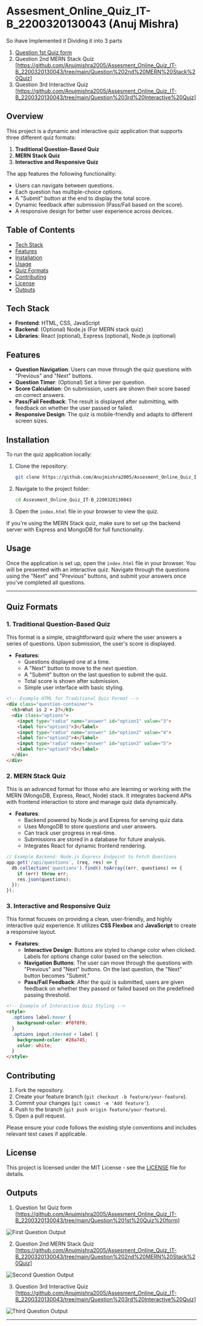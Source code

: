 
# Assesment_Online_Quiz_IT-B_2200320130043 (Anuj Mishra)

So ihave Implemented it Dividing it into 3 parts 
1. [Question 1st Quiz form](https://github.com/Anujmishra2005/Assesment_Online_Quiz_IT-B_2200320130043/tree/main/Question%201st%20Quiz%20form)
3. Question 2nd MERN Stack Quiz                [https://github.com/Anujmishra2005/Assesment_Online_Quiz_IT-B_2200320130043/tree/main/Question%202nd%20MERN%20Stack%20Quiz]
4. Question 3rd Interactive Quiz               [https://github.com/Anujmishra2005/Assesment_Online_Quiz_IT-B_2200320130043/tree/main/Question%203rd%20Interactive%20Quiz]

## Overview

This project is a dynamic and interactive quiz application that supports three different quiz formats:  
1. **Traditional Question-Based Quiz**
2. **MERN Stack Quiz**
3. **Interactive and Responsive Quiz**

The app features the following functionality:
- Users can navigate between questions.
- Each question has multiple-choice options.
- A "Submit" button at the end to display the total score.
- Dynamic feedback after submission (Pass/Fail based on the score).
- A responsive design for better user experience across devices.

## Table of Contents
- [Tech Stack](#tech-stack)
- [Features](#features)
- [Installation](#installation)
- [Usage](#usage)
- [Quiz Formats](#quiz-formats)
- [Contributing](#contributing)
- [License](#license)
- [Outputs](#Outputs)

## Tech Stack

- **Frontend**: HTML, CSS, JavaScript
- **Backend**: (Optional) Node.js (For MERN stack quiz)
- **Libraries**: React (optional), Express (optional), Node.js (optional)

## Features

- **Question Navigation**: Users can move through the quiz questions with "Previous" and "Next" buttons.
- **Question Timer**: (Optional) Set a timer per question.
- **Score Calculation**: On submission, users are shown their score based on correct answers.
- **Pass/Fail Feedback**: The result is displayed after submitting, with feedback on whether the user passed or failed.
- **Responsive Design**: The quiz is mobile-friendly and adapts to different screen sizes.

## Installation

To run the quiz application locally:

1. Clone the repository:
   ```bash
   git clone https://github.com/Anujmishra2005/Assesment_Online_Quiz_IT-B_2200320130043.git
   ```

2. Navigate to the project folder:
   ```bash
   cd Assesment_Online_Quiz_IT-B_2200320130043
   ```

3. Open the `index.html` file in your browser to view the quiz.

If you're using the MERN Stack quiz, make sure to set up the backend server with Express and MongoDB for full functionality.

## Usage

Once the application is set up, open the `index.html` file in your browser. You will be presented with an interactive quiz. Navigate through the questions using the "Next" and "Previous" buttons, and submit your answers once you've completed all questions.

---

## Quiz Formats

### 1. **Traditional Question-Based Quiz**
This format is a simple, straightforward quiz where the user answers a series of questions. Upon submission, the user's score is displayed.

- **Features**:
  - Questions displayed one at a time.
  - A "Next" button to move to the next question.
  - A "Submit" button on the last question to submit the quiz.
  - Total score is shown after submission.
  - Simple user interface with basic styling.

```html
<!-- Example HTML for Traditional Quiz Format -->
<div class="question-container">
  <h3>What is 2 + 2?</h3>
  <div class="options">
    <input type="radio" name="answer" id="option1" value="3">
    <label for="option1">3</label>
    <input type="radio" name="answer" id="option2" value="4">
    <label for="option2">4</label>
    <input type="radio" name="answer" id="option3" value="5">
    <label for="option3">5</label>
  </div>
</div>
```

### 2. **MERN Stack Quiz**
This is an advanced format for those who are learning or working with the MERN (MongoDB, Express, React, Node) stack. It integrates backend APIs with frontend interaction to store and manage quiz data dynamically.

- **Features**:
  - Backend powered by Node.js and Express for serving quiz data.
  - Uses MongoDB to store questions and user answers.
  - Can track user progress in real-time.
  - Submissions are stored in a database for future analysis.
  - Integrates React for dynamic frontend rendering.

```javascript
// Example Backend: Node.js Express Endpoint to Fetch Questions
app.get('/api/questions', (req, res) => {
  db.collection('questions').find().toArray((err, questions) => {
    if (err) throw err;
    res.json(questions);
  });
});
```

### 3. **Interactive and Responsive Quiz**
This format focuses on providing a clean, user-friendly, and highly interactive quiz experience. It utilizes **CSS Flexbox** and **JavaScript** to create a responsive layout.

- **Features**:
  - **Interactive Design**: Buttons are styled to change color when clicked. Labels for options change color based on the selection.
  - **Navigation Buttons**: The user can move through the questions with "Previous" and "Next" buttons. On the last question, the "Next" button becomes "Submit."
  - **Pass/Fail Feedback**: After the quiz is submitted, users are given feedback on whether they passed or failed based on the predefined passing threshold.

```html
<!-- Example of Interactive Quiz Styling -->
<style>
  .options label:hover {
    background-color: #f0f0f0;
  }
  .options input:checked + label {
    background-color: #28a745;
    color: white;
  }
</style>
```

## Contributing

1. Fork the repository.
2. Create your feature branch (`git checkout -b feature/your-feature`).
3. Commit your changes (`git commit -m 'Add feature'`).
4. Push to the branch (`git push origin feature/your-feature`).
5. Open a pull request.

Please ensure your code follows the existing style conventions and includes relevant test cases if applicable.

## License

This project is licensed under the MIT License - see the [LICENSE](LICENSE) file for details.


## Outputs
1. Question 1st Quiz form                      [https://github.com/Anujmishra2005/Assesment_Online_Quiz_IT-B_2200320130043/tree/main/Question%201st%20Quiz%20form]

![First Question Output](https://github.com/Anujmishra2005/Assesment_Online_Quiz_IT-B_2200320130043/blob/main/Output%20Images/Qusion%201st%20output.png)


2. Question 2nd MERN Stack Quiz                [https://github.com/Anujmishra2005/Assesment_Online_Quiz_IT-B_2200320130043/tree/main/Question%202nd%20MERN%20Stack%20Quiz]

![Second Question Output](https://github.com/Anujmishra2005/Assesment_Online_Quiz_IT-B_2200320130043/blob/main/Output%20Images/Question%202nd%20Output.png)


3. Question 3rd Interactive Quiz               [https://github.com/Anujmishra2005/Assesment_Online_Quiz_IT-B_2200320130043/tree/main/Question%203rd%20Interactive%20Quiz]

![Third Question Output](https://github.com/Anujmishra2005/Assesment_Online_Quiz_IT-B_2200320130043/blob/main/Output%20Images/Question%203rd%20Output.png)

---
